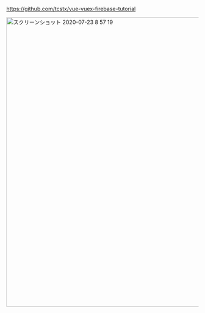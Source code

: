 https://github.com/tcstx/vue-vuex-firebase-tutorial

<img width="759" alt="スクリーンショット 2020-07-23 8 57 19" src="https://user-images.githubusercontent.com/50798936/88240933-a8266900-ccc3-11ea-9425-08e3f165e381.png">
